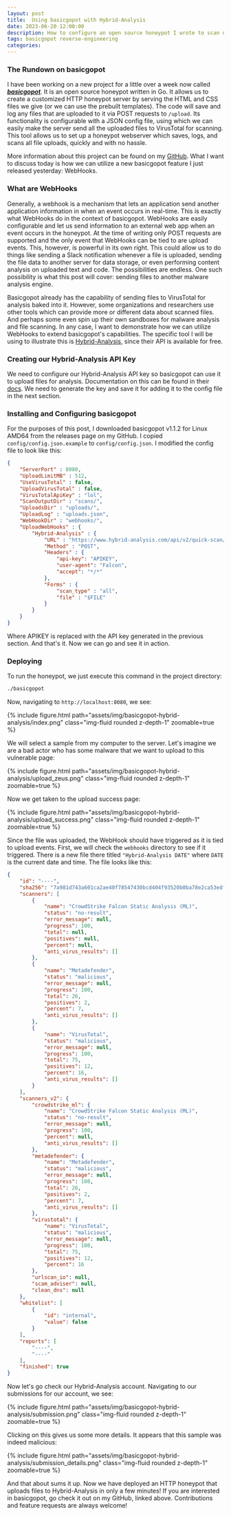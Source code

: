 ```yaml
---
layout: post
title:  Using basicgopot with Hybrid-Analysis
date: 2023-06-20 12:00:00
description: How to configure an open source honeypot I wrote to scan uploaded files with Hybrid-Analysis using WebHooks.
tags: basicgopot reverse-engineering 
categories: 
---
```


### The Rundown on basicgopot
I have been working on a new project for a little over a week now called [***basicgopot***](https://github.com/morgenm/basicgopot). It is an open source honeypot written in Go. It allows us to create a customized HTTP honeypot server by serving the HTML and CSS files we give (or we can use the prebuilt templates). The code will save and log any files that are uploaded to it via POST requests to `/upload`. Its functionality is configurable with a JSON config file, using which we can easily make the server send all the uploaded files to VirusTotal for scanning. This tool allows us to set up a honeypot webserver which saves, logs, and scans all file uploads, quickly and with no hassle. 

More information about this project can be found on my [GitHub](https://github.com/morgenm/basicgopot). What I want to discuss today is how we can utilize a new basicgopot feature I just released yesterday: WebHooks. 

### What are WebHooks
Generally, a webhook is a mechanism that lets an application send another application information in when an event occurs in real-time. This is exactly what WebHooks do in the context of basicgopot. WebHooks are easily configurable and let us send information to an external web app when an event occurs in the honeypot. At the time of writing only POST requests are supported and the only event that WebHooks can be tied to are upload events. This, however, is powerful in its own right. This could allow us to do things like sending a Slack notification whenever a file is uploaded, sending the file data to another server for data storage, or even performing content analysis on uploaded text and code. The possibilities are endless. One such possibility is what this post will cover: sending files to another malware analysis engine. 

Basicgopot already has the capability of sending files to VirusTotal for analysis baked into it. However, some organizations and researchers use other tools which can provide more or different data about scanned files. And perhaps some even spin up their own sandboxes for malware analysis and file scanning. In any case, I want to demonstrate how we can utilize WebHooks to extend basicgopot's capabilities. The specific tool I will be using to illustrate this is [Hybrid-Analysis](https://www.hybrid-analysis.com), since their API is available for free.

### Creating our Hybrid-Analysis API Key
We need to configure our Hybrid-Analysis API key so basicgopot can use it to upload files for analysis. Documentation on this can be found in their [docs](https://www.hybrid-analysis.com/docs/api/v2). We need to generate the key and save it for adding it to the config file in the next section.

### Installing and Configuring basicgopot
For the purposes of this post, I downloaded basicgopot v1.1.2 for Linux AMD64 from the releases page on my GitHub. I copied `config/config.json.example` to `config/config.json`. I modified the config file to look like this:
```json
{
    "ServerPort" : 8080,
    "UploadLimitMB" : 512,
    "UseVirusTotal" : false,
    "UploadVirusTotal" : false,
    "VirusTotalApiKey" : "lol",
    "ScanOutputDir" : "scans/",
    "UploadsDir" : "uploads/",
    "UploadLog" : "uploads.json",
    "WebHookDir" : "webhooks/",
    "UploadWebHooks" : { 
        "Hybrid-Analysis" : {
            "URL" : "https://www.hybrid-analysis.com/api/v2/quick-scan/file",
            "Method" : "POST",
            "Headers" : {
                "api-key": "APIKEY",
                "user-agent": "Falcon",
                "accept": "*/*"
            },
            "Forms" : {
                "scan_type" : "all",
                "file" : "$FILE"
            }
        }  
    }
}
```
Where APIKEY is replaced with the API key generated in the previous section. And that's it. Now we can go and see it in action.

### Deploying
To run the honeypot, we just execute this command in the project directory:
```bash
./basicgopot
```
Now, navigating to `http://localhost:8080`, we see:

{% include figure.html path="assets/img/basicgopot-hybrid-analysis/index.png" class="img-fluid rounded z-depth-1" zoomable=true %}

We will select a sample from my computer to the server. Let's imagine we are a bad actor who has some malware that we want to upload to this vulnerable page:

{% include figure.html path="assets/img/basicgopot-hybrid-analysis/upload_zeus.png" class="img-fluid rounded z-depth-1" zoomable=true %}

Now we get taken to the upload success page:

{% include figure.html path="assets/img/basicgopot-hybrid-analysis/upload_success.png" class="img-fluid rounded z-depth-1" zoomable=true %}

Since the file was uploaded, the WebHook should have triggered as it is tied to upload events. First, we will check the `webhooks` directory to see if it triggered. There is a new file there titled `"Hybrid-Analysis DATE"` where `DATE` is the current date and time. The file looks like this:

```json
{
    "id": "----",
    "sha256": "7a981d743a601ca2ae40f78547430bcd404f93520b0ba78e2ca53edf8a0f31f0",
    "scanners": [
        {
            "name": "CrowdStrike Falcon Static Analysis (ML)",
            "status": "no-result",
            "error_message": null,
            "progress": 100,
            "total": null,
            "positives": null,
            "percent": null,
            "anti_virus_results": []
        },
        {
            "name": "Metadefender",
            "status": "malicious",
            "error_message": null,
            "progress": 100,
            "total": 26,
            "positives": 2,
            "percent": 7,
            "anti_virus_results": []
        },
        {
            "name": "VirusTotal",
            "status": "malicious",
            "error_message": null,
            "progress": 100,
            "total": 75,
            "positives": 12,
            "percent": 16,
            "anti_virus_results": []
        }
    ],
    "scanners_v2": {
        "crowdstrike_ml": {
            "name": "CrowdStrike Falcon Static Analysis (ML)",
            "status": "no-result",
            "error_message": null,
            "progress": 100,
            "percent": null,
            "anti_virus_results": []
        },
        "metadefender": {
            "name": "Metadefender",
            "status": "malicious",
            "error_message": null,
            "progress": 100,
            "total": 26,
            "positives": 2,
            "percent": 7,
            "anti_virus_results": []
        },
        "virustotal": {
            "name": "VirusTotal",
            "status": "malicious",
            "error_message": null,
            "progress": 100,
            "total": 75,
            "positives": 12,
            "percent": 16
        },
        "urlscan_io": null,
        "scam_adviser": null,
        "clean_dns": null
    },
    "whitelist": [
        {
            "id": "internal",
            "value": false
        }
    ],
    "reports": [
        "----",
        "----"
    ],
    "finished": true
}
```

Now let's go check our Hybrid-Analysis account. Navigating to our submissions for our account, we see:

{% include figure.html path="assets/img/basicgopot-hybrid-analysis/submission.png" class="img-fluid rounded z-depth-1" zoomable=true %}

Clicking on this gives us some more details. It appears that this sample was indeed malicious:

{% include figure.html path="assets/img/basicgopot-hybrid-analysis/submission_details.png" class="img-fluid rounded z-depth-1" zoomable=true %}

And that about sums it up. Now we have deployed an HTTP honeypot that uploads files to Hybrid-Analysis in only a few minutes! If you are interested in basicgopot, go check it out on my GitHub, linked above. Contributions and feature requests are always welcome!